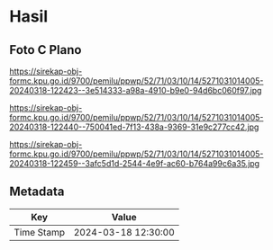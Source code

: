 # Hasil

## Foto C Plano

https://sirekap-obj-formc.kpu.go.id/9700/pemilu/ppwp/52/71/03/10/14/5271031014005-20240318-122423--3e514333-a98a-4910-b9e0-94d6bc060f97.jpg

https://sirekap-obj-formc.kpu.go.id/9700/pemilu/ppwp/52/71/03/10/14/5271031014005-20240318-122440--750041ed-7f13-438a-9369-31e9c277cc42.jpg

https://sirekap-obj-formc.kpu.go.id/9700/pemilu/ppwp/52/71/03/10/14/5271031014005-20240318-122459--3afc5d1d-2544-4e9f-ac60-b764a99c6a35.jpg


## Metadata

| Key        | Value               |
| ---------- | ------------------- |
| Time Stamp | 2024-03-18 12:30:00 |



